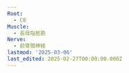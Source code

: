 ```yaml
---
Root:
  - C8
Muscle:
  - 長母指屈筋
Nerve:
  - 前骨間神経
lastmod: '2025-03-06'
last_edited: 2025-02-27T00:00:00.000Z
---
```



